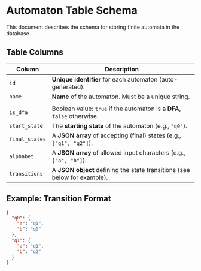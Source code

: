 # Automaton Table Schema

This document describes the schema for storing finite automata in the database.

## Table Columns

| Column         |                    Description                                                                 |
| -------------- | --------------------------------------------------------------------------- |
| `id`           | **Unique identifier** for each automaton (auto-generated).                  |
| `name`         | **Name** of the automaton. Must be a unique string. 
                        |
| `is_dfa`       | Boolean value: `true` if the automaton is a **DFA**, `false` otherwise.     |
| `start_state`  | The **starting state** of the automaton (e.g., `"q0"`).                     |
| `final_states` | A **JSON array** of accepting (final) states (e.g., `["q1", "q2"]`).        |
| `alphabet`     | A **JSON array** of allowed input characters (e.g., `["a", "b"]`).          |
| `transitions`  | A **JSON object** defining the state transitions (see below for example).   |

## Example: Transition Format

```json
{
  "q0": {
    "a": "q1",
    "b": "q0"
  },
  "q1": {
    "a": "q1",
    "b": "q2"
  }
}
